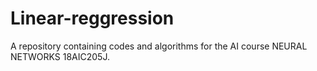 # Linear-reggression
A repository containing codes and algorithms for the AI course NEURAL NETWORKS 18AIC205J.
